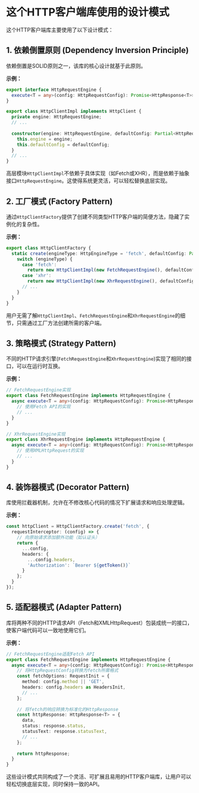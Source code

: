 # 这个HTTP客户端库使用的设计模式

这个HTTP客户端库主要使用了以下设计模式：

## 1. 依赖倒置原则 (Dependency Inversion Principle)

依赖倒置是SOLID原则之一，该库的核心设计就基于此原则。

**示例：**
```typescript
export interface HttpRequestEngine {
  execute<T = any>(config: HttpRequestConfig): Promise<HttpResponse<T>>;
}

export class HttpClientImpl implements HttpClient {
  private engine: HttpRequestEngine;
  // ...
  
  constructor(engine: HttpRequestEngine, defaultConfig: Partial<HttpRequestConfig> = {}) {
    this.engine = engine;
    this.defaultConfig = defaultConfig;
  }
  // ...
}
```

高层模块`HttpClientImpl`不依赖于具体实现（如Fetch或XHR），而是依赖于抽象接口`HttpRequestEngine`。这使得系统更灵活，可以轻松替换底层实现。

## 2. 工厂模式 (Factory Pattern)

通过`HttpClientFactory`提供了创建不同类型HTTP客户端的简便方法，隐藏了实例化的复杂性。

**示例：**
```typescript
export class HttpClientFactory {
  static create(engineType: HttpEngineType = 'fetch', defaultConfig: Partial<HttpRequestConfig> = {}): HttpClient {
    switch (engineType) {
      case 'fetch':
        return new HttpClientImpl(new FetchRequestEngine(), defaultConfig);
      case 'xhr':
        return new HttpClientImpl(new XhrRequestEngine(), defaultConfig);
      // ...
    }
  }
}
```

用户无需了解`HttpClientImpl`、`FetchRequestEngine`和`XhrRequestEngine`的细节，只需通过工厂方法创建所需的客户端。

## 3. 策略模式 (Strategy Pattern)

不同的HTTP请求引擎(`FetchRequestEngine`和`XhrRequestEngine`)实现了相同的接口，可以在运行时互换。

**示例：**
```typescript
// FetchRequestEngine实现
export class FetchRequestEngine implements HttpRequestEngine {
  async execute<T = any>(config: HttpRequestConfig): Promise<HttpResponse<T>> {
    // 使用Fetch API的实现
    // ...
  }
}

// XhrRequestEngine实现
export class XhrRequestEngine implements HttpRequestEngine {
  async execute<T = any>(config: HttpRequestConfig): Promise<HttpResponse<T>> {
    // 使用XMLHttpRequest的实现
    // ...
  }
}
```

## 4. 装饰器模式 (Decorator Pattern)

库使用拦截器机制，允许在不修改核心代码的情况下扩展请求和响应处理逻辑。

**示例：**
```typescript
const httpClient = HttpClientFactory.create('fetch', {
  requestInterceptor: (config) => {
    // 向原始请求添加额外功能（如认证头）
    return {
      ...config,
      headers: {
        ...config.headers,
        'Authorization': `Bearer ${getToken()}`
      }
    };
  }
});
```

## 5. 适配器模式 (Adapter Pattern)

库将两种不同的HTTP请求API（Fetch和XMLHttpRequest）包装成统一的接口，使客户端代码可以一致地使用它们。

**示例：**
```typescript
// FetchRequestEngine适配Fetch API
export class FetchRequestEngine implements HttpRequestEngine {
  async execute<T = any>(config: HttpRequestConfig): Promise<HttpResponse<T>> {
    // 将HttpRequestConfig转换为fetch所需格式
    const fetchOptions: RequestInit = {
      method: config.method || 'GET',
      headers: config.headers as HeadersInit,
      // ...
    };
    
    // 将fetch的响应转换为标准化的HttpResponse
    const httpResponse: HttpResponse<T> = {
      data,
      status: response.status,
      statusText: response.statusText,
      // ...
    };
    
    return httpResponse;
  }
}
```

这些设计模式共同构成了一个灵活、可扩展且易用的HTTP客户端库，让用户可以轻松切换底层实现，同时保持一致的API。
